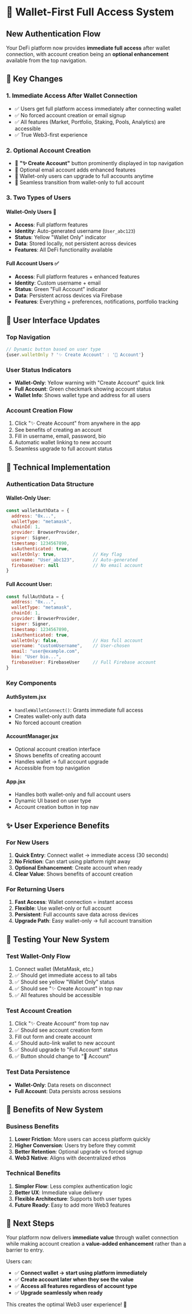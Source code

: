 # 🚀 Wallet-First Full Access System

## New Authentication Flow

Your DeFi platform now provides **immediate full access** after wallet connection, with account creation being an **optional enhancement** available from the top navigation.

## 🎯 Key Changes

### **1. Immediate Access After Wallet Connection**
- ✅ Users get full platform access immediately after connecting wallet
- ✅ No forced account creation or email signup
- ✅ All features (Market, Portfolio, Staking, Pools, Analytics) are accessible
- ✅ True Web3-first experience

### **2. Optional Account Creation**
- 🎨 **"✨ Create Account"** button prominently displayed in top navigation
- 📧 Optional email account adds enhanced features
- 💾 Wallet-only users can upgrade to full accounts anytime
- 🔄 Seamless transition from wallet-only to full account

### **3. Two Types of Users**

#### **Wallet-Only Users** 👛
- **Access**: Full platform features
- **Identity**: Auto-generated username (`User_abc123`)
- **Status**: Yellow "Wallet Only" indicator
- **Data**: Stored locally, not persistent across devices
- **Features**: All DeFi functionality available

#### **Full Account Users** ✅
- **Access**: Full platform features + enhanced features
- **Identity**: Custom username + email
- **Status**: Green "Full Account" indicator  
- **Data**: Persistent across devices via Firebase
- **Features**: Everything + preferences, notifications, portfolio tracking

## 🎨 User Interface Updates

### **Top Navigation**
```jsx
// Dynamic button based on user type
{user.walletOnly ? '✨ Create Account' : '📝 Account'}
```

### **User Status Indicators**
- **Wallet-Only**: Yellow warning with "Create Account" quick link
- **Full Account**: Green checkmark showing account status
- **Wallet Info**: Shows wallet type and address for all users

### **Account Creation Flow**
1. Click "✨ Create Account" from anywhere in the app
2. See benefits of creating an account
3. Fill in username, email, password, bio
4. Automatic wallet linking to new account
5. Seamless upgrade to full account status

## 🔧 Technical Implementation

### **Authentication Data Structure**

#### Wallet-Only User:
```javascript
const walletAuthData = {
  address: "0x...",
  walletType: "metamask",
  chainId: 1,
  provider: BrowserProvider,
  signer: Signer,
  timestamp: 1234567890,
  isAuthenticated: true,
  walletOnly: true,              // Key flag
  username: "User_abc123",       // Auto-generated
  firebaseUser: null             // No email account
}
```

#### Full Account User:
```javascript
const fullAuthData = {
  address: "0x...",
  walletType: "metamask", 
  chainId: 1,
  provider: BrowserProvider,
  signer: Signer,
  timestamp: 1234567890,
  isAuthenticated: true,
  walletOnly: false,             // Has full account
  username: "customUsername",    // User-chosen
  email: "user@example.com",
  bio: "User bio...",
  firebaseUser: FirebaseUser     // Full Firebase account
}
```

### **Key Components**

#### **AuthSystem.jsx**
- `handleWalletConnect()`: Grants immediate full access
- Creates wallet-only auth data
- No forced account creation

#### **AccountManager.jsx**  
- Optional account creation interface
- Shows benefits of creating account
- Handles wallet → full account upgrade
- Accessible from top navigation

#### **App.jsx**
- Handles both wallet-only and full account users
- Dynamic UI based on user type
- Account creation button in top nav

## ✨ User Experience Benefits

### **For New Users**
1. **Quick Entry**: Connect wallet → immediate access (30 seconds)
2. **No Friction**: Can start using platform right away
3. **Optional Enhancement**: Create account when ready
4. **Clear Value**: Shows benefits of account creation

### **For Returning Users**  
1. **Fast Access**: Wallet connection = instant access
2. **Flexible**: Use wallet-only or full account
3. **Persistent**: Full accounts save data across devices
4. **Upgrade Path**: Easy wallet-only → full account transition

## 🧪 Testing Your New System

### **Test Wallet-Only Flow**
1. Connect wallet (MetaMask, etc.)
2. ✅ Should get immediate access to all tabs
3. ✅ Should see yellow "Wallet Only" status
4. ✅ Should see "✨ Create Account" in top nav
5. ✅ All features should be accessible

### **Test Account Creation**
1. Click "✨ Create Account" from top nav
2. ✅ Should see account creation form
3. Fill out form and create account  
4. ✅ Should auto-link wallet to new account
5. ✅ Should upgrade to "Full Account" status
6. ✅ Button should change to "📝 Account"

### **Test Data Persistence**
- **Wallet-Only**: Data resets on disconnect
- **Full Account**: Data persists across sessions

## 🎉 Benefits of New System

### **Business Benefits**
1. **Lower Friction**: More users can access platform quickly
2. **Higher Conversion**: Users try before they commit  
3. **Better Retention**: Optional upgrade vs forced signup
4. **Web3 Native**: Aligns with decentralized ethos

### **Technical Benefits**
1. **Simpler Flow**: Less complex authentication logic
2. **Better UX**: Immediate value delivery
3. **Flexible Architecture**: Supports both user types
4. **Future Ready**: Easy to add more Web3 features

## 🚀 Next Steps

Your platform now delivers **immediate value** through wallet connection while making account creation a **value-added enhancement** rather than a barrier to entry.

Users can:
- ✅ **Connect wallet → start using platform immediately**  
- ✅ **Create account later when they see the value**
- ✅ **Access all features regardless of account type**
- ✅ **Upgrade seamlessly when ready**

This creates the optimal Web3 user experience! 🎯